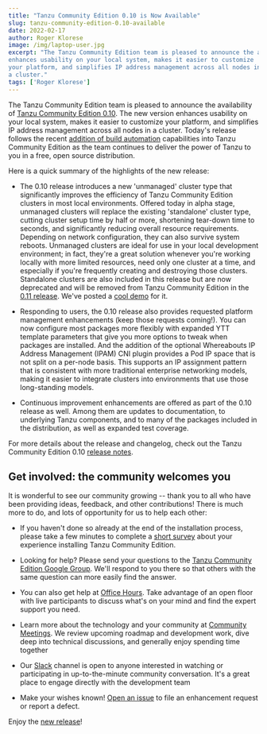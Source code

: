 ```yaml
---
title: "Tanzu Community Edition 0.10 is Now Available"
slug: tanzu-community-edition-0.10-available
date: 2022-02-17
author: Roger Klorese
image: /img/laptop-user.jpg
excerpt: "The Tanzu Community Edition team is pleased to announce the availability of Tanzu Community Edition 0.10. The new version
enhances usability on your local system, makes it easier to customize
your platform, and simplifies IP address management across all nodes in
a cluster."
tags: ['Roger Klorese']
---
```


The Tanzu Community Edition team is pleased to announce the availability
of [Tanzu Community Edition 0.10](https://tanzucommunityedition.io/download/). The new version
enhances usability on your local system, makes it easier to customize
your platform, and simplifies IP address management across all nodes in
a cluster. Today's release follows the recent [addition of build automation](https://tanzucommunityedition.io/posts/tanzu-community-edition-adds-kpack/)
capabilities into Tanzu Community Edition as the team continues to
deliver the power of Tanzu to you in a free, open source distribution.

Here is a quick summary of the highlights of the new release:

- The 0.10 release introduces a new 'unmanaged' cluster type that
    significantly improves the efficiency of Tanzu Community Edition
    clusters in most local environments. Offered today in alpha stage,
    unmanaged clusters will replace the existing 'standalone' cluster
    type, cutting cluster setup time by half or more, shortening
    tear-down time to seconds, and significantly reducing overall
    resource requirements. Depending on network configuration, they can
    also survive system reboots. Unmanaged clusters are ideal for use in
    your local development environment; in fact, they're a great
    solution whenever you're working locally with more limited
    resources, need only one cluster at a time, and especially if you're
    frequently creating and destroying those clusters. Standalone
    clusters are also included in this release but are now deprecated
    and will be removed from Tanzu Community Edition in the [0.11 release](https://github.com/vmware-tanzu/community-edition/milestone/12). We've posted a [cool demo](https://youtu.be/VH6OWtxvzbM) for it.

- Responding to users, the 0.10 release also provides requested
    platform management enhancements (keep those requests coming!). You
    can now configure most packages more flexibly with expanded YTT
    template parameters that give you more options to tweak when
    packages are installed. And the addition of the optional
    Whereabouts IP Address Management (IPAM) CNI plugin provides a Pod
    IP space that is not split on a per-node basis. This supports an IP
    assignment pattern that is consistent with more traditional
    enterprise networking models, making it easier to integrate clusters
    into environments that use those long-standing models.

- Continuous improvement enhancements are offered as part of the 0.10
    release as well. Among them are updates to documentation, to
    underlying Tanzu components, and to many of the packages included in
    the distribution, as well as expanded test coverage.

For more details about the release and changelog, check out the Tanzu
Community Edition 0.10 [release notes](https://github.com/vmware-tanzu/community-edition/releases/tag/v0.10.0).

## Get involved: the community welcomes you

It is wonderful to see our community growing -- thank you to all who
have been providing ideas, feedback, and other contributions! There is
much more to do, and lots of opportunity for us to help each other:

- If you haven't done so already at the end of the installation
    process, please take a few minutes to complete a [short survey](https://tb3xduryx4x.typeform.com/to/RVmhMHwR) about
    your experience installing Tanzu Community Edition.

- Looking for help? Please send your questions to the [Tanzu Community Edition Google Group](https://groups.google.com/g/tanzu-community-edition?pli=1).
    We'll respond to you there so that others with the same question can
    more easily find the answer.

- You can also get help at [Office Hours](https://tanzucommunityedition.io/community/). Take advantage
    of an open floor with live participants to discuss what's on your
    mind and find the expert support you need.

- Learn more about the technology and your community at [Community Meetings](https://tanzucommunityedition.io/community/). We review
    upcoming roadmap and development work, dive deep into technical
    discussions, and generally enjoy spending time together

- Our [Slack](https://kubernetes.slack.com/archives/C02GY94A8KT)
    channel is open to anyone interested in watching or participating in
    up-to-the-minute community conversation. It's a great place to
    engage directly with the development team

- Make your wishes known! [Open an issue](https://github.com/vmware-tanzu/community-edition/issues/new/choose)
    to file an enhancement request or report a defect.

Enjoy the [new release](https://tanzucommunityedition.io/download/)!
